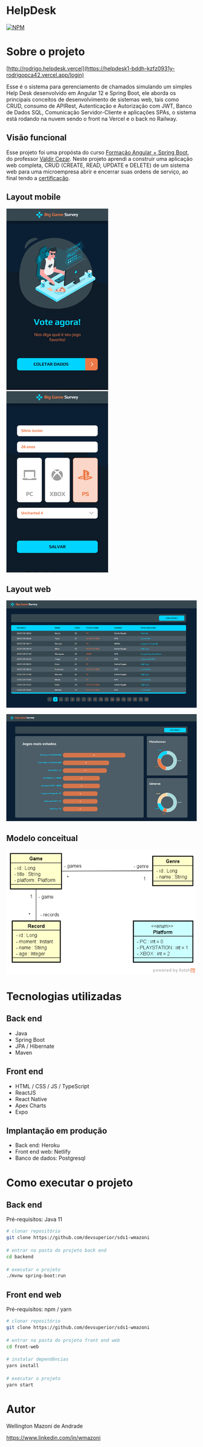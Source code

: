 # HelpDesk
[![NPM](https://img.shields.io/npm/l/react)](https://github.com/Rodrigopca42/helpdesk1/blob/master/LICENSE) 

# Sobre o projeto

[http://rodrigo.helpdesk.vercel](https://helpdesk1-bddh-kzfz0931y-rodrigopca42.vercel.app/login)

Esse é o sistema para gerenciamento de chamados simulando um simples Help Desk desenvolvido em Angular 12 e Spring Boot, ele aborda os principais conceitos de desenvolvimento de sistemas web, tais como CRUD, consumo de APIRest, Autenticação e Autorização com JWT, Banco de Dados SQL, Comunicação Servidor-Cliente e aplicações SPAs, o sistema está rodando na nuvem sendo o front na Vercel e o back no Railway.

## Visão funcional

Esse projeto foi uma propósta do curso [Formação Angular + Spring Boot](https://www.udemy.com/course/formacao-angular-spring-boot/), do professor [Valdir Cezar](https://github.com/ValdirCezar). Neste projeto aprendi a construir uma aplicação web completa, CRUD (CREATE, READ, UPDATE e DELETE) de um sistema web para uma microempresa abrir e encerrar suas ordens de serviço, ao final tendo a [certificação](https://www.udemy.com/certificate/UC-aa7f24a3-23d0-421d-a698-7cfaad95cce7/).


## Layout mobile
![Mobile 1](https://github.com/acenelio/assets/raw/main/sds1/mobile1.png) ![Mobile 2](https://github.com/acenelio/assets/raw/main/sds1/mobile2.png)

## Layout web
![Web 1](https://github.com/acenelio/assets/raw/main/sds1/web1.png)

![Web 2](https://github.com/acenelio/assets/raw/main/sds1/web2.png)

## Modelo conceitual
![Modelo Conceitual](https://github.com/acenelio/assets/raw/main/sds1/modelo-conceitual.png)

# Tecnologias utilizadas
## Back end
- Java
- Spring Boot
- JPA / Hibernate
- Maven
## Front end
- HTML / CSS / JS / TypeScript
- ReactJS
- React Native
- Apex Charts
- Expo
## Implantação em produção
- Back end: Heroku
- Front end web: Netlify
- Banco de dados: Postgresql

# Como executar o projeto

## Back end
Pré-requisitos: Java 11

```bash
# clonar repositório
git clone https://github.com/devsuperior/sds1-wmazoni

# entrar na pasta do projeto back end
cd backend

# executar o projeto
./mvnw spring-boot:run
```

## Front end web
Pré-requisitos: npm / yarn

```bash
# clonar repositório
git clone https://github.com/devsuperior/sds1-wmazoni

# entrar na pasta do projeto front end web
cd front-web

# instalar dependências
yarn install

# executar o projeto
yarn start
```

# Autor

Wellington Mazoni de Andrade

https://www.linkedin.com/in/wmazoni
